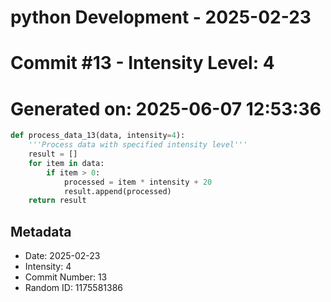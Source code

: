 ﻿# python Development - 2025-02-23
# Commit #13 - Intensity Level: 4
# Generated on: 2025-06-07 12:53:36
```python
def process_data_13(data, intensity=4):
    '''Process data with specified intensity level'''
    result = []
    for item in data:
        if item > 0:
            processed = item * intensity + 20
            result.append(processed)
    return result
```
## Metadata
- Date: 2025-02-23
- Intensity: 4
- Commit Number: 13
- Random ID: 1175581386
